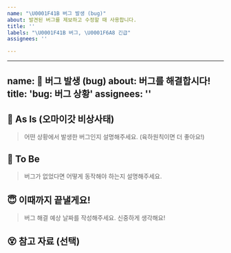 ```yaml
---
name: "\U0001F41B 버그 발생 (bug)"
about: 발견된 버그를 제보하고 수정할 때 사용합니다.
title: ''
labels: "\U0001F41B 버그, \U0001F6A8 긴급"
assignees: ''

---
```


---
name: 🐛 버그 발생 (bug)
about: 버그를 해결합시다!
title: 'bug: 버그 상황'
assignees: ''
---

## 🤮 As Is (오마이갓 비상사태)
> 어떤 상황에서 발생한 버그인지 설명해주세요. (육하원칙이면 더 좋아요!)

## 🤬 To Be
> 버그가 없었다면 어떻게 동작해야 하는지 설명해주세요.

## 😇 이때까지 끝낼게요!
> 버그 해결 예상 날짜를 작성해주세요. 신중하게 생각해요!

## 😵 참고 자료 (선택)
